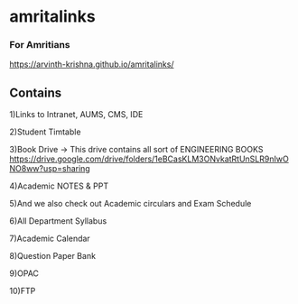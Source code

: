 # amritalinks
### For Amritians
https://arvinth-krishna.github.io/amritalinks/


## Contains
1)Links to Intranet, AUMS, CMS, IDE

2)Student Timtable

3)Book Drive -> This drive contains all sort of ENGINEERING BOOKS
https://drive.google.com/drive/folders/1eBCasKLM3ONvkatRtUnSLR9nIwONO8ww?usp=sharing

4)Academic NOTES & PPT

5)And we also check out Academic circulars and Exam Schedule

6)All Department Syllabus

7)Academic Calendar

8)Question Paper Bank 

9)OPAC

10)FTP


